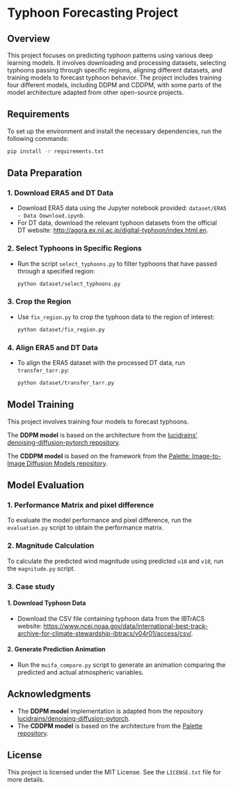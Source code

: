 # Typhoon Forecasting Project

## Overview
This project focuses on predicting typhoon patterns using various deep learning models. It involves downloading and processing datasets, selecting typhoons passing through specific regions, aligning different datasets, and training models to forecast typhoon behavior. The project includes training four different models, including DDPM and CDDPM, with some parts of the model architecture adapted from other open-source projects.

## Requirements
To set up the environment and install the necessary dependencies, run the following commands:

```bash
pip install -r requirements.txt
```

## Data Preparation

### 1. Download ERA5 and DT Data
- Download ERA5 data using the Jupyter notebook provided: `dataset/ERA5 - Data Download.ipynb`.
- For DT data, download the relevant typhoon datasets from the official DT website: http://agora.ex.nii.ac.jp/digital-typhoon/index.html.en.

### 2. Select Typhoons in Specific Regions
- Run the script `select_typhoons.py` to filter typhoons that have passed through a specified region:

    ```bash
    python dataset/select_typhoons.py
    ```

### 3. Crop the Region
- Use `fix_region.py` to crop the typhoon data to the region of interest:

    ```bash
    python dataset/fix_region.py
    ```

### 4. Align ERA5 and DT Data
- To align the ERA5 dataset with the processed DT data, run `transfer_tarr.py`:

    ```bash
    python dataset/transfer_tarr.py
    ```

## Model Training

This project involves training four models to forecast typhoons. 

The **DDPM model** is based on the architecture from the [lucidrains' denoising-diffusion-pytorch repository](https://github.com/lucidrains/denoising-diffusion-pytorch/tree/main?tab=readme-ov-file).

The **CDDPM model** is based on the framework from the [Palette: Image-to-Image Diffusion Models repository](https://github.com/Janspiry/Palette-Image-to-Image-Diffusion-Models).

## Model Evaluation

### 1. Performance Matrix and pixel difference
To evaluate the model performance and pixel difference, run the `evaluation.py` script to obtain the performance matrix.

### 2. Magnitude Calculation
To calculate the predicted wind magnitude using predicted `u10` and `v10`, run the `magnitude.py` script.

### 3. Case study

#### 1. Download Typhoon Data
- Download the CSV file containing typhoon data from the IBTrACS website: https://www.ncei.noaa.gov/data/international-best-track-archive-for-climate-stewardship-ibtracs/v04r01/access/csv/.

#### 2. Generate Prediction Animation
- Run the `muifa_compare.py` script to generate an animation comparing the predicted and actual atmospheric variables.

## Acknowledgments

- The **DDPM model** implementation is adapted from the repository [lucidrains/denoising-diffusion-pytorch](https://github.com/lucidrains/denoising-diffusion-pytorch).
- The **CDDPM model** is based on the architecture from the [Palette repository](https://github.com/Janspiry/Palette-Image-to-Image-Diffusion-Models).

## License

This project is licensed under the MIT License. See the `LICENSE.txt` file for more details.


